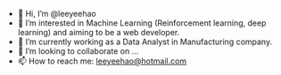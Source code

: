 - 👋 Hi, I’m @leeyeehao
- 👀 I’m interested in Machine Learning (Reinforcement learning, deep learning) and aiming to be a web developer.
- 🌱 I’m currently working as a Data Analyst in Manufacturing company.
- 💞️ I’m looking to collaborate on ...
- 📫 How to reach me: leeyeehao@hotmail.com

<!---
leeyeehao/leeyeehao is a ✨ special ✨ repository because its `README.md` (this file) appears on your GitHub profile.
You can click the Preview link to take a look at your changes.
--->
